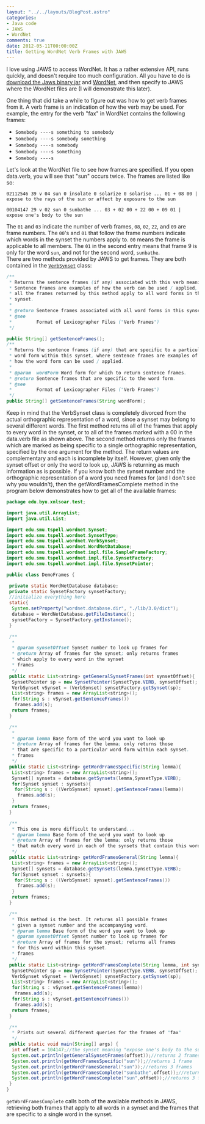 ```yaml
---
layout: "../../layouts/BlogPost.astro"
categories:
- Java code
- JAWS
- WordNet
comments: true
date: 2012-05-11T00:00:00Z
title: Getting WordNet Verb Frames with JAWS
---
```


I love using JAWS to access WordNet. It has a rather extensive API, runs quickly, and doesn't require too much configuration. All you have to do is[ download the Jaws binary jar](http://lyle.smu.edu/~tspell/jaws/index.html) and [WordNet](http://wordnet.princeton.edu/wordnet/download/), and then specify to JAWS where the WordNet files are (I will demonstrate this later).

One thing that did take a while to figure out was how to get verb frames from it. A verb frame is an indication of how the verb may be used. For example, the entry for the verb "fax" in WordNet contains the following frames:

* `Somebody ----s something to somebody`
* `Somebody ----s somebody something`
* `Somebody ----s somebody`
* `Somebody ----s something`
* `Somebody ----s`

Let's look at the WordNet file to see how frames are specified. If you open data.verb, you will see that "sun" occurs twice. The frames are listed like so:

```no-highlight
02112546 39 v 04 sun 0 insolate 0 solarize 0 solarise ... 01 + 08 00 | expose to the rays of the sun or affect by exposure to the sun
```

```no-highlight
00104147 29 v 02 sun 0 sunbathe ... 03 + 02 00 + 22 00 + 09 01 | expose one's body to the sun
```

The `01` and `03` indicate the number of verb frames, `08`, `02`, `22`, and `09` are frame numbers. The `00`'s and `01` that follow the frame numbers indicate which words in the synset the numbers apply to. `00` means the frame is applicable to all members. The `01` in the second entry means that frame 9 is only for the word `sun`, and not for the second word, `sunbathe`.<br />There are two methods provided by JAWS to get frames. They are both contained in the [`VerbSynset`](http://lyle.smu.edu/~tspell/jaws/doc/edu/smu/tspell/wordnet/VerbSynset.html) class:

``` java
/**
 * Returns the sentence frames (if any) associated with this verb meaning.
 * Sentence frames are examples of how the verb can be used / applied, and
 * all the frames returned by this method apply to all word forms in the
 * synset.
 *
 * @return Sentence frames associated with all word forms in this synset.
 * @see
 *         Format of Lexicographer Files ("Verb Frames")
 */

public String[] getSentenceFrames();
/**
 * Returns the sentence frames (if any) that are specific to a particular
 * word form within this synset, where sentence frames are examples of
 * how the word form can be used / applied.
 *
 * @param  wordForm Word form for which to return sentence frames.
 * @return Sentence frames that are specific to the word form.
 * @see
 *         Format of Lexicographer Files ("Verb Frames")
 */
public String[] getSentenceFrames(String wordForm);
```

Keep in mind that the VerbSynset class is completely divorced from the actual orthographic representation of a word, since a synset may belong to several different words. The first method returns all of the frames that apply to every word in the synset, or to all of the frames marked with a 00 in the data.verb file as shown above. The second method returns only the frames which are marked as being specific to a single orthographic representation, specified by the one argument for the method. The return values are complementary and each is incomplete by itself. However, given only the synset offset or only the word to look up, JAWS is returning as much information as is possible. If you know both the synset number and the orthographic representation of a word you need frames for (and I don't see why you wouldn't), then the getWordFramesComplete method in the program below demonstrates how to get all of the available frames:

```java
package edu.byu.xnlsoar.test;

import java.util.ArrayList;
import java.util.List;

import edu.smu.tspell.wordnet.Synset;
import edu.smu.tspell.wordnet.SynsetType;
import edu.smu.tspell.wordnet.VerbSynset;
import edu.smu.tspell.wordnet.WordNetDatabase;
import edu.smu.tspell.wordnet.impl.file.SampleFrameFactory;
import edu.smu.tspell.wordnet.impl.file.SynsetFactory;
import edu.smu.tspell.wordnet.impl.file.SynsetPointer;

public class DemoFrames {

 private static WordNetDatabase database;
 private static SynsetFactory synsetFactory;
 //initialize everything here
 static{
  System.setProperty("wordnet.database.dir", "./lib/3.0/dict");
  database = WordNetDatabase.getFileInstance();
  synsetFactory = SynsetFactory.getInstance();
 }

 /**
  *
  * @param synsetOffset Synset number to look up frames for
  * @return Array of frames for the synset; only returns frames
  * which apply to every word in the synset
  * frames
  */
 public static List<string> getGeneralSynsetFrames(int synsetOffset){
  SynsetPointer sp = new SynsetPointer(SynsetType.VERB, synsetOffset);
  VerbSynset vSynset = (VerbSynset) synsetFactory.getSynset(sp);
  List<string> frames = new ArrayList<string>();
  for(String s : vSynset.getSentenceFrames())
   frames.add(s);
  return frames;
 }

 /**
  *
  * @param lemma Base form of the word you want to look up
  * @return Array of frames for the lemma; only returns those
  * that are specific to a particular word form within each synset.
  * frames
  */
 public static List<string> getWordFramesSpecific(String lemma){
  List<string> frames = new ArrayList<string>();
  Synset[] synsets = database.getSynsets(lemma,SynsetType.VERB);
  for(Synset synset : synsets){
   for(String s : ((VerbSynset) synset).getSentenceFrames(lemma))
    frames.add(s);
  }
  return frames;
 }

 /**
  * This one is more difficult to understand...
  * @param lemma Base form of the word you want to look up
  * @return Array of frames for the lemma; only returns those
  * that match every word in each of the synsets that contain this word.
  */
 public static List<string> getWordFramesGeneral(String lemma){
  List<string> frames = new ArrayList<string>();
  Synset[] synsets = database.getSynsets(lemma,SynsetType.VERB);
  for(Synset synset : synsets){
   for(String s : ((VerbSynset) synset).getSentenceFrames())
    frames.add(s);
  }
  return frames;
 }

 /**
  * This method is the best. It returns all possible frames
  * given a synset number and the accompanying word.
  * @param lemma Base form of the word you want to look up
  * @param synsetOffset Synset number to look up frames for
  * @return Array of frames for the synset; returns all frames
  * for this word within this synset.
  * frames
  */
 public static List<string> getWordFramesComplete(String lemma, int synsetOffset){
  SynsetPointer sp = new SynsetPointer(SynsetType.VERB, synsetOffset);
  VerbSynset vSynset = (VerbSynset) synsetFactory.getSynset(sp);
  List<string> frames = new ArrayList<string>();
  for(String s : vSynset.getSentenceFrames(lemma))
   frames.add(s);
  for(String s : vSynset.getSentenceFrames())
   frames.add(s);
  return frames;
 }

 /**
  * Prints out several different queries for the frames of "fax"
  */
 public static void main(String[] args) {
  int offset = 104147;//the synset meaning "expose one's body to the sun"
  System.out.println(getGeneralSynsetFrames(offset));//returns 2 frames
  System.out.println(getWordFramesSpecific("sun"));//returns 1 frame
  System.out.println(getWordFramesGeneral("sun"));//returns 3 frames
  System.out.println(getWordFramesComplete("sunbathe",offset));//returns 2 frames
  System.out.println(getWordFramesComplete("sun",offset));//returns 3 frames (different from before)
 }
}
```

`getWordFramesComplete` calls both of the available methods in JAWS, retrieving both frames that apply to all words in a synset and the frames that are specific to a single word in the synset.
